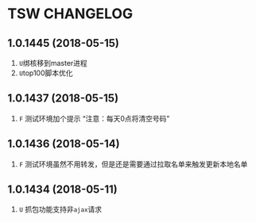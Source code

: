 # TSW CHANGELOG

## 1.0.1445 (2018-05-15)
1. `U`绑核移到master进程
2. `U`top100脚本优化

## 1.0.1437 (2018-05-15)
1. `F` 测试环境加个提示 “注意：每天0点将清空号码”

## 1.0.1436 (2018-05-14)
1. `F` 测试环境虽然不用转发，但是还是需要通过拉取名单来触发更新本地名单

## 1.0.1434 (2018-05-11)
1. `U` 抓包功能支持非`ajax`请求
